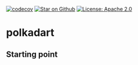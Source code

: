 [![codecov](https://codecov.io/gh/rankanizer/polkadart/branch/main/graph/badge.svg?token=HG3K4LW5UN)](https://codecov.io/gh/rankanizer/polkadart)
[![Star on Github](https://img.shields.io/github/stars/rankanizer/polkadart.svg?style=flat&logo=github&colorB=deeppink&label=stars)](https://github.com/rankanizer/polkadart)
[![License: Apache 2.0](https://img.shields.io/badge/license-Apache%202.0-purple.svg)](https://www.apache.org/licenses/LICENSE-2.0)

# polkadart

## Starting point
